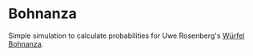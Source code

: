 # Bohnanza

Simple simulation to calculate probabilities for Uwe Rosenberg's [Würfel Bohnanza](https://boardgamegeek.com/boardgame/111148/wurfel-bohnanza).
